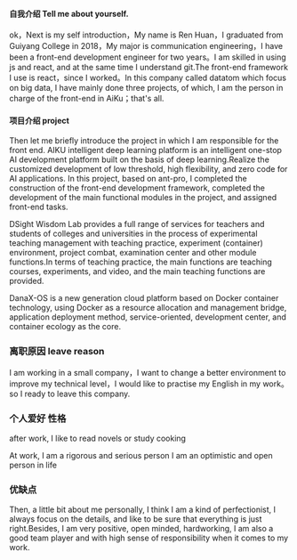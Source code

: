 #### 自我介绍  Tell me about yourself.
ok，Next is my self introduction，My name is Ren Huan，I graduated from Guiyang College in 2018，My major is communication engineering，I have been a front-end development engineer for two years。I am skilled in using js and react, and at the same time I understand git.The front-end framework I use is react，since I worked。In this company called datatom which focus on big data, I have mainly done three projects, of which, I am the person in charge of the front-end in AiKu；that's all.

#### 项目介绍  project  
Then let me briefly introduce the project in which I am responsible for the front end.
AIKU intelligent deep learning platform is an intelligent one-stop AI development platform built on the basis of deep learning.Realize the customized development of low threshold, high flexibility, and zero code for AI applications. In this project, based on ant-pro, I completed the construction of the front-end development framework, completed the development of the main functional modules in the project, and assigned front-end tasks.

DSight Wisdom Lab provides a full range of services for teachers and students of colleges and universities in the process of experimental teaching management with teaching practice, experiment (container) environment, project combat, examination center and other module functions.In terms of teaching practice, the main functions are teaching courses, experiments, and video, and the main teaching functions are provided.   


DanaX-OS is a new generation cloud platform based on Docker container technology, using Docker as a resource allocation and management bridge, application deployment method, service-oriented, development center, and container ecology as the core.


### 离职原因 leave reason
I am working in a small company，I want to change a better environment to improve my technical level，I would like to practise my English in my work。 so I ready to leave this company.

### 个人爱好  性格 
after work, I like to read novels or study cooking


At work, I am a rigorous and serious person
I am an optimistic and open person in life

###  优缺点

Then, a little bit about me personally, I think
I am a kind of perfectionist, I always focus on the details, and like to be
sure that everything is just right.Besides, I am very positive, open minded,
hardworking, I am also a good team player and with high sense of responsibility
when it comes to my work.





